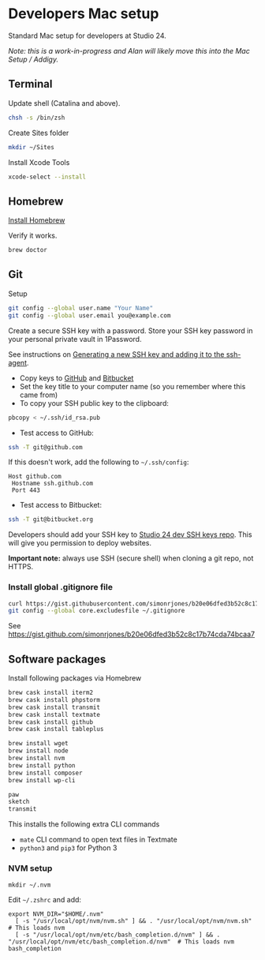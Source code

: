 # Developers Mac setup 

Standard Mac setup for developers at Studio 24.

_Note: this is a work-in-progress and Alan will likely move this into the Mac Setup / Addigy._

## Terminal

Update shell (Catalina and above).

```bash
chsh -s /bin/zsh
```

Create Sites folder

```bash
mkdir ~/Sites
```

Install Xcode Tools

```bash
xcode-select --install
```

## Homebrew

[Install Homebrew](https://brew.sh)

Verify it works.

```bash
brew doctor
```

## Git

Setup

```bash
git config --global user.name "Your Name"
git config --global user.email you@example.com
```

Create a secure SSH key with a password. Store your SSH key password in your personal private vault in 1Password.

See instructions on [Generating a new SSH key and adding it to the ssh-agent](https://help.github.com/en/github/authenticating-to-github/generating-a-new-ssh-key-and-adding-it-to-the-ssh-agent).

* Copy keys to [GitHub](https://github.com/settings/keys) and [Bitbucket](https://bitbucket.org/account/ssh-keys/)
* Set the key title to your computer name (so you remember where this came from)
* To copy your SSH public key to the clipboard:

```bash
pbcopy < ~/.ssh/id_rsa.pub
```

* Test access to GitHub:

```bash
ssh -T git@github.com
```


If this doesn't work, add the following to `~/.ssh/config`:

```
Host github.com
 Hostname ssh.github.com
 Port 443
```

* Test access to Bitbucket:

```bash
ssh -T git@bitbucket.org
```

Developers should add your SSH key to [Studio 24 dev SSH keys repo](https://bitbucket.org/studio24/ssh-keys). This will give you permission to deploy websites.

**Important note:** always use SSH (secure shell) when cloning a git repo, not HTTPS.

### Install global .gitignore file

```bash
curl https://gist.githubusercontent.com/simonrjones/b20e06dfed3b52c8c17b74cda74bcaa7/raw/b78800019c9c0dfdd0f815edacc06fc37e02bad3/.gitignore > ~/.gitignore 
git config --global core.excludesfile ~/.gitignore
```

See https://gist.github.com/simonrjones/b20e06dfed3b52c8c17b74cda74bcaa7

## Software packages

Install following packages via Homebrew

```bash
brew cask install iterm2
brew cask install phpstorm
brew cask install transmit
brew cask install textmate
brew cask install github
brew cask install tableplus

brew install wget
brew install node
brew install nvm
brew install python
brew install composer
brew install wp-cli

paw
sketch
transmit
```

This installs the following extra CLI commands

* `mate` CLI command to open text files in Textmate
* `python3` and `pip3` for Python 3

### NVM setup

```
mkdir ~/.nvm
```

Edit `~/.zshrc` and add:

```
export NVM_DIR="$HOME/.nvm"
  [ -s "/usr/local/opt/nvm/nvm.sh" ] && . "/usr/local/opt/nvm/nvm.sh"  # This loads nvm
  [ -s "/usr/local/opt/nvm/etc/bash_completion.d/nvm" ] && . "/usr/local/opt/nvm/etc/bash_completion.d/nvm"  # This loads nvm bash_completion
```
